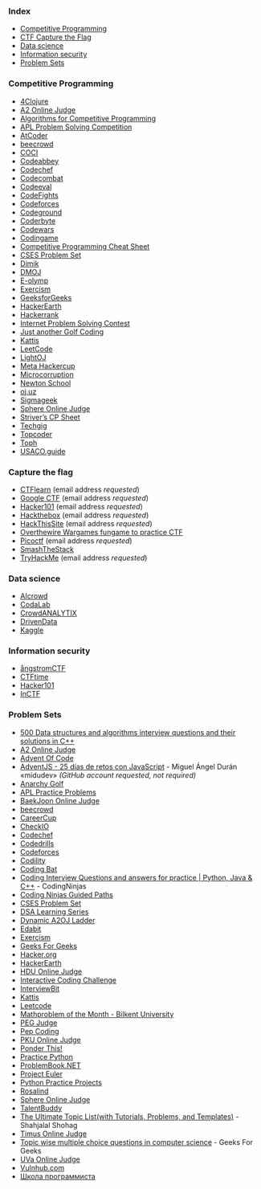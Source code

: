 ### Index

-   [Competitive Programming](#competitive-programming)
-   [CTF Capture the Flag](#capture-the-flag)
-   [Data science](#data-science)
-   [Information security](#information-security)
-   [Problem Sets](#problem-sets)

### Competitive Programming

-   [4Clojure](http://www.4clojure.com)
-   [A2 Online Judge](https://a2oj.netlify.app)
-   [Algorithms for Competitive Programming](https://cp-algorithms.com)
-   [APL Problem Solving Competition](https://contest.dyalog.com)
-   [AtCoder](https://atcoder.jp)
-   [beecrowd](https://www.beecrowd.com.br)
-   [COCI](https://hsin.hr/coci/)
-   [Codeabbey](http://www.codeabbey.com)
-   [Codechef](https://www.codechef.com/contests)
-   [Codecombat](https://codecombat.com)
-   [Codeeval](https://www.codeeval.com)
-   [CodeFights](https://codefights.com)
-   [Codeforces](http://codeforces.com/contests)
-   [Codeground](https://www.codeground.org)
-   [Coderbyte](https://coderbyte.com)
-   [Codewars](http://www.codewars.com)
-   [Codingame](https://www.codingame.com/start)
-   [Competitive Programming Cheat Sheet](https://medium.com/cheat-sheets/cheat-sheet-for-competitive-programming-with-c-f2e8156d5aa9)
-   [CSES Problem Set](https://cses.fi/problemset)
-   [Dimik](https://dimikoj.com)
-   [DMOJ](https://dmoj.ca)
-   [E-olymp](https://www.e-olymp.com/en/)
-   [Exercism](https://exercism.org)
-   [GeeksforGeeks](https://www.google.com)
-   [HackerEarth](https://www.hackerearth.com)
-   [Hackerrank](https://www.hackerrank.com)
-   [Internet Problem Solving Contest](http://ipsc.ksp.sk)
-   [Just another Golf Coding](http://jagc.org)
-   [Kattis](https://open.kattis.com)
-   [LeetCode](https://leetcode.com)
-   [LightOJ](https://lightoj.com)
-   [Meta Hackercup](https://www.facebook.com/codingcompetitions/hacker-cup/)
-   [Microcorruption](https://microcorruption.com/login)
-   [Newton School](https://my.newtonschool.co/contest/all)
-   [oj.uz](https://oj.uz)
-   [Sigmageek](https://sigmageek.com)
-   [Sphere Online Judge](http://www.spoj.com/contests)
-   [Striver’s CP Sheet](https://takeuforward.org/interview-experience/strivers-cp-sheet/)
-   [Techgig](https://www.techgig.com)
-   [Topcoder](https://www.topcoder.com)
-   [Toph](https://toph.co)
-   [USACO.guide](https://usaco.guide)

### Capture the flag

- [CTFlearn](https://ctflearn.com) (email address *requested*)
- [Google CTF](https://capturetheflag.withgoogle.com) (email address *requested*)
- [Hacker101](https://ctf.hacker101.com) (email address *requested*)
- [Hackthebox](https://www.hackthebox.eu) (email address *requested*)
- [HackThisSite](https://www.hackthissite.org) (email address *requested*)
- [Overthewire Wargames fungame to practice CTF](https://overthewire.org/wargames/bandit)
- [Picoctf](https://picoctf.org/resources.html) (email address *requested*)
- [SmashTheStack](http://www.smashthestack.org/main.html#wargames)
- [TryHackMe](https://tryhackme.com) (email address *requested*)

### Data science

-   [AIcrowd](https://www.aicrowd.com)
-   [CodaLab](https://codalab.lisn.upsaclay.fr)
-   [CrowdANALYTIX](https://www.crowdanalytix.com/community)
-   [DrivenData](https://www.drivendata.org)
-   [Kaggle](https://www.kaggle.com)

### Information security

-   [ångstromCTF](https://angstromctf.com)
-   [CTFtime](https://ctftime.org)
-   [Hacker101](https://ctf.hacker101.com)
-   [InCTF](https://inctf.in)

### Problem Sets

-   [500 Data structures and algorithms interview questions and their solutions in C++](https://www.quora.com/q/techiedelight/500-Data-Structures-and-Algorithms-interview-questions-and-their-solutions)
-   [A2 Online Judge](https://a2oj.netlify.app)
-   [Advent Of Code](http://adventofcode.com)
-   [AdventJS - 25 días de retos con JavaScript](https://adventjs.dev) - Miguel Ángel Durán «midudev» _(GitHub account requested, not required)_
-   [Anarchy Golf](http://golf.shinh.org)
-   [APL Practice Problems](https://problems.tryapl.org)
-   [BaekJoon Online Judge](http://www.acmicpc.net)
-   [beecrowd](https://www.beecrowd.com.br)
-   [CareerCup](http://www.careercup.com)
-   [CheckIO](http://www.checkio.org)
-   [Codechef](https://www.codechef.com/problems/school)
-   [Codedrills](https://codedrills.io/competitive)
-   [Codeforces](http://codeforces.com/problemset)
-   [Codility](https://codility.com/programmers/)
-   [Coding Bat](http://codingbat.com/java)
-   [Coding Interview Questions and answers for practice \| Python, Java & C++](https://www.codingninjas.com/codestudio/problems) - CodingNinjas
-   [Coding Ninjas Guided Paths](https://www.codingninjas.com/codestudio/guided-paths/data-structures-algorithms)
-   [CSES Problem Set](https://cses.fi/problemset/)
-   [DSA Learning Series](https://www.codechef.com/LEARNDSA)
-   [Dynamic A2OJ Ladder](https://a2oj.herokuapp.com)
-   [Edabit](https://edabit.com)
-   [Exercism](http://exercism.io)
-   [Geeks For Geeks](https://practice.geeksforgeeks.org)
-   [Hacker.org](http://www.hacker.org)
-   [HackerEarth](https://www.hackerearth.com)
-   [HDU Online Judge](http://acm.hdu.edu.cn)
-   [Interactive Coding Challenge](https://github.com/donnemartin/interactive-coding-challenges)
-   [InterviewBit](https://www.interviewbit.com)
-   [Kattis](https://open.kattis.com)
-   [Leetcode](https://leetcode.com)
-   [Mathproblem of the Month - Bilkent University](http://www.fen.bilkent.edu.tr/~cvmath/prob-month.html)
-   [PEG Judge](http://wcipeg.com)
-   [Pep Coding](https://www.pepcoding.com/resources)
-   [PKU Online Judge](http://poj.org)
-   [Ponder This!](https://www.research.ibm.com/haifa/ponderthis/index.shtml)
-   [Practice Python](https://www.practicepython.org)
-   [ProblemBook.NET](https://github.com/AndreyAkinshin/ProblemBook.NET)
-   [Project Euler](https://projecteuler.net)
-   [Python Practice Projects](http://pythonpracticeprojects.com)
-   [Rosalind](http://rosalind.info/problems/locations/)
-   [Sphere Online Judge](http://www.spoj.com/problems/classical)
-   [TalentBuddy](http://www.talentbuddy.co/blog/)
-   [The Ultimate Topic List(with Tutorials, Problems, and Templates)](https://blog.shahjalalshohag.com/topic-list/) - Shahjalal Shohag
-   [Timus Online Judge](http://acm.timus.ru)
-   [Topic wise multiple choice questions in computer science](https://www.geeksforgeeks.org/quiz-corner-gq/#C%20Programming%20Mock%20Tests) - Geeks For Geeks
-   [UVa Online Judge](https://uva.onlinejudge.org/index.php?Itemid=8&option=com_onlinejudge)
-   [Vulnhub.com](https://www.vulnhub.com)
-   [Школа программиста](https://acmp.ru)
